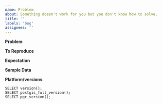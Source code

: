 ```yaml
---
name: Problem
about: Something doesn't work for you but you don't know how to solve.
title: ''
labels: 'bug'
assignees: ''
---
```


<!--Hi! We prefilled this form for you with things that should make this it easier for you to let us know what is going on. You can freely remove what is not necessary or add what is missing. Thanks! -->

**Problem**
<!--Short is sweet: What doesn't work for you? When/Where do you have that problem?-->

**To Reproduce**
<!--How can we see this by ourselves?-->

**Expectation**
<!--Some problems are easier to explain by letting us know what you expected to happen.-->

**Sample Data**
<!--Having sample data can make it easier to understand where you struggle!-->

**Platform/versions**
<!--We work in various environments. It would be good to know what versions you use.-->
```
SELECT version();
SELECT postgis_full_version();
SELECT pgr_version();
```
